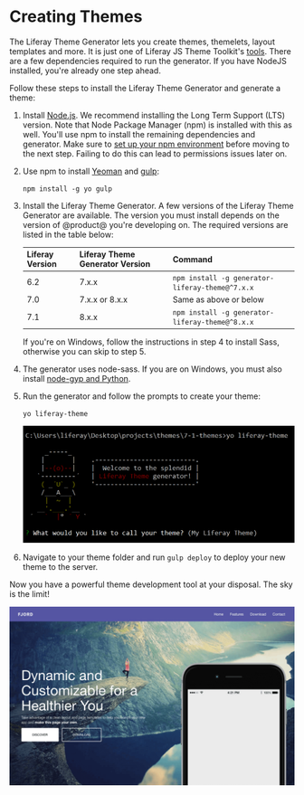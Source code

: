 # Creating Themes [](id=creating-themes)

The Liferay Theme Generator lets you create themes, themelets, layout templates 
and more. It is just one of Liferay JS Theme Toolkit's 
[tools](https://github.com/liferay/liferay-themes-sdk/tree/master/packages). 
There are a few dependencies required to run the generator. If you have NodeJS 
installed, you're already one step ahead. 

Follow these steps to install the Liferay Theme Generator and generate a theme:

1.  Install [Node.js](http://nodejs.org/). We recommend installing the Long Term 
    Support (LTS) version. Note that Node Package Manager (npm) is installed 
    with this as well. You'll use npm to install the remaining dependencies and 
    generator. Make sure to 
    [set up your npm environment](/develop/reference/-/knowledge_base/7-1/setting-up-your-npm-environment) 
    before moving to the next step. Failing to do this can lead to permissions 
    issues later on. 

2.  Use npm to install 
    [Yeoman](http://yeoman.io/) 
    and 
    [gulp](https://gulpjs.com/):

        npm install -g yo gulp

3.  Install the Liferay Theme Generator. A few versions of the Liferay Theme 
    Generator are available. The version you must install depends on the version 
    of @product@ you're developing on. The required versions are listed in the 
    table below:

    | Liferay Version | Liferay Theme Generator Version | Command |
    | --- | --- | --- |
    | 6.2 | 7.x.x | `npm install -g generator-liferay-theme@^7.x.x` |
    | 7.0 | 7.x.x or 8.x.x | Same as above or below |
    | 7.1 | 8.x.x | `npm install -g generator-liferay-theme@^8.x.x` |
   
    If you're on Windows, follow the instructions in step 4 to install Sass, 
    otherwise you can skip to step 5.

4.  The generator uses node-sass. If you are on Windows, you must also install 
    [node-gyp and Python](https://github.com/nodejs/node-gyp#installation).

5.  Run the generator and follow the prompts to create your theme:

        yo liferay-theme

    ![Figure 1: You can generate a theme by answering just a few configuration questions.](../../../../images/theme-generator-theme-prompt.png)

6.  Navigate to your theme folder and run `gulp deploy` to deploy your new theme 
    to the server.
 
Now you have a powerful theme development tool at your disposal. The sky is the 
limit!

![Figure 2: The tools are in your hands to create any theme you can imagine.](../../../../images/theme-generator-theme-example.png)
